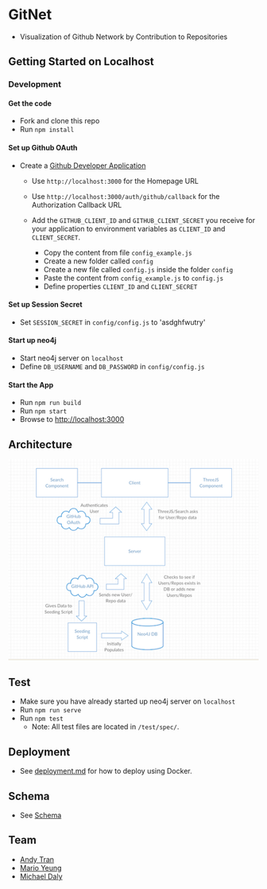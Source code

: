 # GitNet
* Visualization of Github Network by Contribution to Repositories



## Getting Started on Localhost

### Development

#### Get the code
* Fork and clone this repo
* Run `npm install`

#### Set up Github OAuth

* Create a [Github Developer Application](https://github.com/settings/developers)
  * Use `http://localhost:3000` for the Homepage URL
  * Use `http://localhost:3000/auth/github/callback` for the Authorization Callback URL

  * Add the `GITHUB_CLIENT_ID` and `GITHUB_CLIENT_SECRET` you receive for your application to environment variables as `CLIENT_ID` and `CLIENT_SECRET`.

      * Copy the content from file `config_example.js`
      * Create a new folder called `config`
      * Create a new file called `config.js` inside the folder `config`
      * Paste the content from `config_example.js` to `config.js`
      * Define properties `CLIENT_ID` and `CLIENT_SECRET`

#### Set up Session Secret
  * Set `SESSION_SECRET` in `config/config.js` to 'asdghfwutry'

#### Start up neo4j
  * Start neo4j server on `localhost`
  * Define `DB_USERNAME` and `DB_PASSWORD` in `config/config.js`

#### Start the App
* Run `npm run build`
* Run `npm start`
* Browse to [http://localhost:3000](http://localhost:3000)



## Architecture
![architecture](/public/assets/architecture.png)



## Test
* Make sure you have already started up neo4j server on `localhost`
* Run `npm run serve`
* Run `npm test`
  * Note: All test files are located in `/test/spec/`.



## Deployment
* See [deployment.md](docs/deployment.md) for how to deploy using Docker.



## Schema
* See [Schema](docs/schema.md)



## Team
* [Andy Tran](https://github.com/adtran117)
* [Mario Yeung](https://github.com/marioyeung)
* [Michael Daly](https://github.com/michael-daly)



